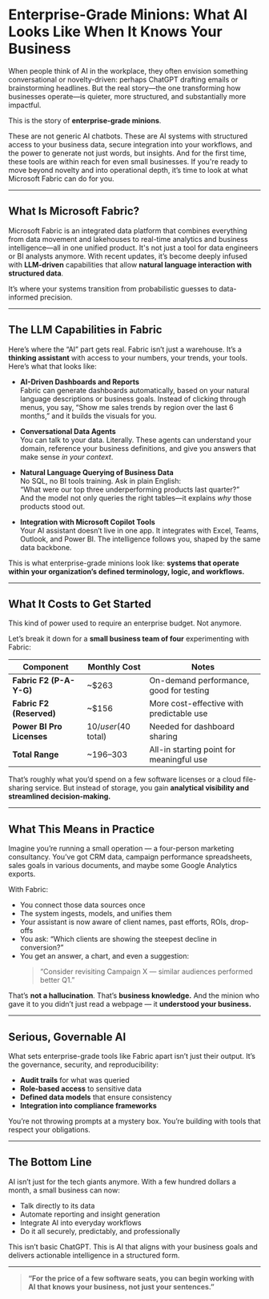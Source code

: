 # Enterprise-Grade Minions: What AI Looks Like When It Knows Your Business

When people think of AI in the workplace, they often envision something conversational or novelty-driven: perhaps ChatGPT drafting emails or brainstorming headlines. But the real story—the one transforming how businesses operate—is quieter, more structured, and substantially more impactful.

This is the story of **enterprise-grade minions**.

These are not generic AI chatbots. These are AI systems with structured access to your business data, secure integration into your workflows, and the power to generate not just words, but insights. And for the first time, these tools are within reach for even small businesses. If you're ready to move beyond novelty and into operational depth, it’s time to look at what Microsoft Fabric can do for you.

---

## What Is Microsoft Fabric?

Microsoft Fabric is an integrated data platform that combines everything from data movement and lakehouses to real-time analytics and business intelligence—all in one unified product. It's not just a tool for data engineers or BI analysts anymore. With recent updates, it’s become deeply infused with **LLM-driven** capabilities that allow **natural language interaction with structured data**.

It’s where your systems transition from probabilistic guesses to data-informed precision.

---

## The LLM Capabilities in Fabric

Here’s where the “AI” part gets real. Fabric isn’t just a warehouse. It’s a **thinking assistant** with access to your numbers, your trends, your tools. Here’s what that looks like:

- **AI-Driven Dashboards and Reports**  
  Fabric can generate dashboards automatically, based on your natural language descriptions or business goals. Instead of clicking through menus, you say, “Show me sales trends by region over the last 6 months,” and it builds the visuals for you.

- **Conversational Data Agents**  
  You can talk to your data. Literally. These agents can understand your domain, reference your business definitions, and give you answers that make sense *in your context*.

- **Natural Language Querying of Business Data**  
  No SQL, no BI tools training. Ask in plain English:  
  “What were our top three underperforming products last quarter?”  
  And the model not only queries the right tables—it explains *why* those products stood out.

- **Integration with Microsoft Copilot Tools**  
  Your AI assistant doesn’t live in one app. It integrates with Excel, Teams, Outlook, and Power BI. The intelligence follows you, shaped by the same data backbone.

This is what enterprise-grade minions look like: **systems that operate within your organization’s defined terminology, logic, and workflows.**

---

## What It Costs to Get Started

This kind of power used to require an enterprise budget. Not anymore.

Let’s break it down for a **small business team of four** experimenting with Fabric:

| Component               | Monthly Cost         | Notes                                        |
|------------------------|----------------------|----------------------------------------------|
| **Fabric F2 (P-A-Y-G)**| ~$263                | On-demand performance, good for testing      |
| **Fabric F2 (Reserved)**| ~$156               | More cost-effective with predictable use     |
| **Power BI Pro Licenses** | $10/user ($40 total) | Needed for dashboard sharing                 |
| **Total Range**         | ~$196–$303           | All-in starting point for meaningful use     |

That’s roughly what you’d spend on a few software licenses or a cloud file-sharing service. But instead of storage, you gain **analytical visibility and streamlined decision-making.**

---

## What This Means in Practice

Imagine you’re running a small operation — a four-person marketing consultancy. You’ve got CRM data, campaign performance spreadsheets, sales goals in various documents, and maybe some Google Analytics exports.

With Fabric:
- You connect those data sources once  
- The system ingests, models, and unifies them  
- Your assistant is now aware of client names, past efforts, ROIs, drop-offs  
- You ask: “Which clients are showing the steepest decline in conversion?”  
- You get an answer, a chart, and even a suggestion:  
  > “Consider revisiting Campaign X — similar audiences performed better Q1.”

That’s **not a hallucination**. That’s **business knowledge.** And the minion who gave it to you didn’t just read a webpage — it **understood your business.**

---

## Serious, Governable AI

What sets enterprise-grade tools like Fabric apart isn’t just their output. It’s the governance, security, and reproducibility:

- **Audit trails** for what was queried  
- **Role-based access** to sensitive data  
- **Defined data models** that ensure consistency  
- **Integration into compliance frameworks**

You’re not throwing prompts at a mystery box. You’re building with tools that respect your obligations.

---

## The Bottom Line

AI isn’t just for the tech giants anymore. With a few hundred dollars a month, a small business can now:
- Talk directly to its data  
- Automate reporting and insight generation  
- Integrate AI into everyday workflows  
- Do it all securely, predictably, and professionally

This isn’t basic ChatGPT. This is AI that aligns with your business goals and delivers actionable intelligence in a structured form.

---

> **“For the price of a few software seats, you can begin working with AI that knows your business, not just your sentences.”**
